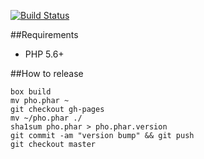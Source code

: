 [![Build Status](https://travis-ci.org/phonetworks/pho-cli.svg?branch=master)](https://travis-ci.org/phonetworks/pho-cli)

##Requirements

* PHP 5.6+

##How to release

```
box build
mv pho.phar ~
git checkout gh-pages
mv ~/pho.phar ./
sha1sum pho.phar > pho.phar.version
git commit -am "version bump" && git push
git checkout master
```
